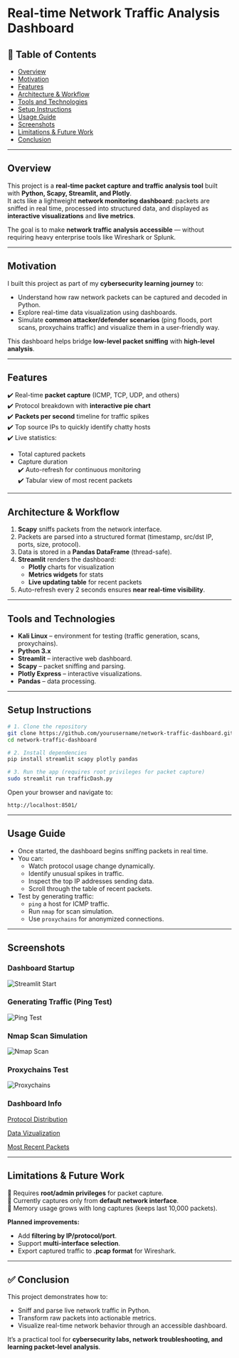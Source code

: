 # **Real-time Network Traffic Analysis Dashboard**

## 📑 Table of Contents
- [Overview](#overview)  
- [Motivation](#motivation)  
- [Features](#features)  
- [Architecture & Workflow](#architecture--workflow)  
- [Tools and Technologies](#tools-and-technologies)  
- [Setup Instructions](#setup-instructions)  
- [Usage Guide](#usage-guide)  
- [Screenshots](#screenshots)  
- [Limitations & Future Work](#limitations--future-work)  
- [Conclusion](#conclusion)  

---

## **Overview**
This project is a **real-time packet capture and traffic analysis tool** built with **Python, Scapy, Streamlit, and Plotly**.  
It acts like a lightweight **network monitoring dashboard**: packets are sniffed in real time, processed into structured data, and displayed as **interactive visualizations** and **live metrics**.  

The goal is to make **network traffic analysis accessible** — without requiring heavy enterprise tools like Wireshark or Splunk.  

---

## **Motivation**
I built this project as part of my **cybersecurity learning journey** to:  
- Understand how raw network packets can be captured and decoded in Python.  
- Explore real-time data visualization using dashboards.  
- Simulate **common attacker/defender scenarios** (ping floods, port scans, proxychains traffic) and visualize them in a user-friendly way.  

This dashboard helps bridge **low-level packet sniffing** with **high-level analysis**.  

---

## **Features**
✔️ Real-time **packet capture** (ICMP, TCP, UDP, and others)  
✔️ Protocol breakdown with **interactive pie chart**  
✔️ **Packets per second** timeline for traffic spikes  
✔️ Top source IPs to quickly identify chatty hosts  
✔️ Live statistics:  
   - Total captured packets  
   - Capture duration  
✔️ Auto-refresh for continuous monitoring  
✔️ Tabular view of most recent packets  

---

## **Architecture & Workflow**
1. **Scapy** sniffs packets from the network interface.  
2. Packets are parsed into a structured format (timestamp, src/dst IP, ports, size, protocol).  
3. Data is stored in a **Pandas DataFrame** (thread-safe).  
4. **Streamlit** renders the dashboard:  
   - **Plotly** charts for visualization  
   - **Metrics widgets** for stats  
   - **Live updating table** for recent packets  
5. Auto-refresh every 2 seconds ensures **near real-time visibility**.  

---

## **Tools and Technologies**
- **Kali Linux** – environment for testing (traffic generation, scans, proxychains).  
- **Python 3.x**  
- **Streamlit** – interactive web dashboard.  
- **Scapy** – packet sniffing and parsing.  
- **Plotly Express** – interactive visualizations.  
- **Pandas** – data processing.  

---

## **Setup Instructions**
```bash
# 1. Clone the repository
git clone https://github.com/yourusername/network-traffic-dashboard.git
cd network-traffic-dashboard

# 2. Install dependencies
pip install streamlit scapy plotly pandas

# 3. Run the app (requires root privileges for packet capture)
sudo streamlit run trafficDash.py
```

Open your browser and navigate to:
```
http://localhost:8501/
```

---

## **Usage Guide**
- Once started, the dashboard begins sniffing packets in real time.  
- You can:  
  - Watch protocol usage change dynamically.  
  - Identify unusual spikes in traffic.  
  - Inspect the top IP addresses sending data.  
  - Scroll through the table of recent packets.  
- Test by generating traffic:  
  - `ping` a host for ICMP traffic.  
  - Run `nmap` for scan simulation.  
  - Use `proxychains` for anonymized connections.  

---

## **Screenshots**
### Dashboard Startup
![Streamlit Start](image/1.png)


### Generating Traffic (Ping Test)
![Ping Test](image/2.png)

### Nmap Scan Simulation
![Nmap Scan](image/tr1.png)

### Proxychains Test
![Proxychains](image/tr2.png)

### Dashboard Info
[Protocol Distribution](image/tr3.jpg)

[Data Vizualization](image/tr4.jpg)

[Most Recent Packets](image/tn.png)

---

## **Limitations & Future Work**
🔸 Requires **root/admin privileges** for packet capture.  
🔸 Currently captures only from **default network interface**.  
🔸 Memory usage grows with long captures (keeps last 10,000 packets).  

**Planned improvements:**  
- Add **filtering by IP/protocol/port**.  
- Support **multi-interface selection**.  
- Export captured traffic to **.pcap format** for Wireshark.  

---

## ✅ **Conclusion**
This project demonstrates how to:  
- Sniff and parse live network traffic in Python.  
- Transform raw packets into actionable metrics.  
- Visualize real-time network behavior through an accessible dashboard.  

It’s a practical tool for **cybersecurity labs, network troubleshooting, and learning packet-level analysis**.  
